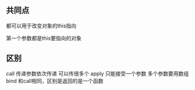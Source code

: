 共同点
-------
都可以用于改变对象的this指向

第一个参数都是this要指向的对象

区别
------
call 传递参数依次传递 可以传很多个
apply 只能接受一个参数 多个参数要用数组
bind 和call相同，区别是返回的是一个函数
